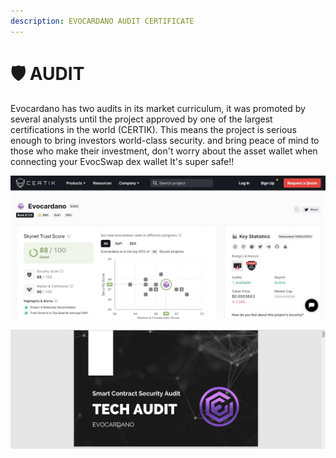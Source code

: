 ```yaml
---
description: EVOCARDANO AUDIT CERTIFICATE
---
```


# 🛡 AUDIT

Evocardano has two audits in its market curriculum, it was promoted by several analysts until the project approved by one of the largest certifications in the world (CERTIK). This means the project is serious enough to bring investors world-class security. and bring peace of mind to those who make their investment, don't worry about the asset wallet when connecting your EvocSwap  dex wallet It's super safe!!

![EVOCARDANO AUDIT CERTIFICATE](<.gitbook/assets/cats (1) (1).jpg>)

![EVOCARDANO AUDIT CERTIFICATE](<.gitbook/assets/cats (1).jpg>)
